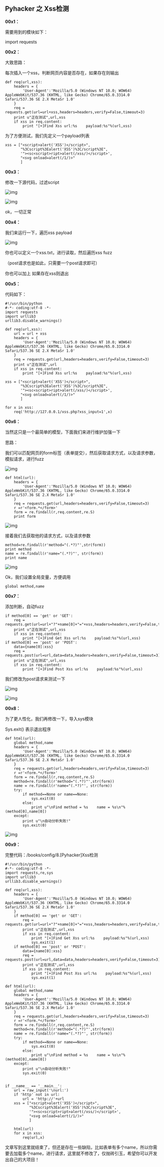 ## Pyhacker 之 Xss检测

**00x1：**  

需要用到的模块如下：  

import requests  

**00x2：**  

大致思路：  

每次插入一个xss，判断网页内容是否存在，如果存在则输出  

```
def req(url,xss):
    headers = {
        'User-Agent':'Mozilla/5.0 (Windows NT 10.0; WOW64) AppleWebKit/537.36 (KHTML, like Gecko) Chrome/65.0.3314.0 Safari/537.36 SE 2.X MetaSr 1.0'
    }
    req = requests.get(url=url+xss,headers=headers,verify=False,timeout=3)
    print u"正在测试",url,xss
    if xss in req.content:
        print "[+]Find Xss url:%s    payload:%s"%(url,xss)
```  

为了方便测试，我们先定义一个payload列表  

```
xss = ["<script>alert('XSS')</script>",
       "%3Cscript%3Ealert('XSS')%3C/script%3E",
       '"><sc<script>ript>alert(/xss/)</script>',
       "<svg onload=alert(/1/)>"
       ]
```  

**00x3：**  

修改一下源代码，过滤script  

![img](https://github.com/hackxc/Pyhacker/blob/master/books/img/8/1.png)  

![img](https://github.com/hackxc/Pyhacker/blob/master/books/img/8/2.png)  

ok，一切正常  

**00x4：**  

我们来运行一下，遍历xss payload  

![img](https://github.com/hackxc/Pyhacker/blob/master/books/img/8/3.png)  

你也可以定义一个xss.txt，进行读取，然后遍历xss fuzz  

（post请求也是如此，只需要一个post请求即可）  

你也可以加上 如果存在xss则退出  

**00x5：**  

代码如下：  

```
#!/usr/bin/python
#-*- coding:utf-8 -*-
import requests
import urllib3
urllib3.disable_warnings()

def req(url,xss):
    url = url + xss
    headers = {
        'User-Agent':'Mozilla/5.0 (Windows NT 10.0; WOW64) AppleWebKit/537.36 (KHTML, like Gecko) Chrome/65.0.3314.0 Safari/537.36 SE 2.X MetaSr 1.0'
    }
    req = requests.get(url,headers=headers,verify=False,timeout=3)
    print u"正在测试",url
    if xss in req.content:
        print "[+]Find Xss url:%s    payload:%s"%(url,xss)

xss = ["<script>alert('XSS')</script>",
       "%3Cscript%3Ealert('XSS')%3C/script%3E",
       '"><sc<script>ript>alert(/xss/)</script>',
       "<svg onload=alert(/1/)>"
       ]

for x in xss:
    req('http://127.0.0.1/xss.php?xss_input=1',x)
```  

**00x6：**  

当然这只是一个最简单的模型，下面我们来进行维护加强一下  

  

思路：  

我们可以匹配网页的form标签（表单提交），然后获取请求方式，以及请求参数，模拟请求，进行fuzz  

![img](https://github.com/hackxc/Pyhacker/blob/master/books/img/8/4.png)  

```
def html(url):
    headers = {
        'User-Agent':'Mozilla/5.0 (Windows NT 10.0; WOW64) AppleWebKit/537.36 (KHTML, like Gecko) Chrome/65.0.3314.0 Safari/537.36 SE 2.X MetaSr 1.0'
    }
    req = requests.get(url,headers=headers,verify=False,timeout=3)
    r =r'<form.*</form>'
    form = re.findall(r,req.content,re.S)
    print form
```  

![img](https://github.com/hackxc/Pyhacker/blob/master/books/img/8/5.png)  

接着我们去获取他的请求方式，以及请求参数  

```
method=re.findall(r'method="(.*?)"',str(form))
print method
name = re.findall(r'name="(.*?)"', str(form))
print name
```  

![img](https://github.com/hackxc/Pyhacker/blob/master/books/img/8/6.png)  

Ok，我们设置全局变量，方便调用  

```
global method,name
```  

**00x7：**  

添加判断，自动fuzz  

```
if method[0] == 'get' or 'GET':
    req = requests.get(url=url+"?"+name[0]+"="+xss,headers=headers,verify=False,timeout=3)
    print u"正在测试",url,xss
    if xss in req.content:
        print "[+]Find Get Xss url:%s    payload:%s"%(url,xss)
if method[0] == 'post' or 'POST':
    data={name[0]:xss}
    req = requests.post(url=url,data=data,headers=headers,verify=False,timeout=3)
    print u"正在测试",url,xss
    if xss in req.content:
        print "[+]Find Post Xss url:%s    payload:%s"%(url,xss)
```

我们修改为post请求来测试一下  

![img](https://github.com/hackxc/Pyhacker/blob/master/books/img/8/7.png)  

![img](https://github.com/hackxc/Pyhacker/blob/master/books/img/8/8.png)  

**00x8：**  

为了更人性化，我们再修改一下，导入sys模块  

Sys.exit() 表示退出程序  

```
def html(url):
    global method,name
    headers = {
        'User-Agent':'Mozilla/5.0 (Windows NT 10.0; WOW64) AppleWebKit/537.36 (KHTML, like Gecko) Chrome/65.0.3314.0 Safari/537.36 SE 2.X MetaSr 1.0'
    }
    req = requests.get(url,headers=headers,verify=False,timeout=3)
    r =r'<form.*</form>'
    form = re.findall(r,req.content,re.S)
    method=re.findall(r'method="(.*?)"',str(form))
    name = re.findall(r'name="(.*?)"', str(form))
    try:
        if method==None or name==None:
            sys.exit(0)
        else:
            print u"\nFind method = %s    name = %s\n"%(method[0],name[0])
    except:
        print u"\n自动分析失败!"
        sys.exit(0)
```  

![img](https://github.com/hackxc/Pyhacker/blob/master/books/img/8/9.png)  

**00x9：**  

完整代码：/books/config/8.[Pyhacker]Xss检测  

```
#!/usr/bin/python
#-*- coding:utf-8 -*-
import requests,re,sys
import urllib3
urllib3.disable_warnings()

def req(url,xss):
    headers = {
        'User-Agent':'Mozilla/5.0 (Windows NT 10.0; WOW64) AppleWebKit/537.36 (KHTML, like Gecko) Chrome/65.0.3314.0 Safari/537.36 SE 2.X MetaSr 1.0'
    }
    if method[0] == 'get' or 'GET':
        req = requests.get(url=url+"?"+name[0]+"="+xss,headers=headers,verify=False,timeout=3)
        print u"正在测试",url,xss
        if xss in req.content:
            print "[+]Find Get Xss url:%s    payload:%s"%(url,xss)
            sys.exit(1)
    if method[0] == 'post' or 'POST':
        data={name[0]:xss}
        req = requests.post(url=url,data=data,headers=headers,verify=False,timeout=3)
        print u"正在测试",url,xss
        if xss in req.content:
            print "[+]Find Post Xss url:%s    payload:%s"%(url,xss)
            sys.exit(1)

def html(url):
    global method,name
    headers = {
        'User-Agent':'Mozilla/5.0 (Windows NT 10.0; WOW64) AppleWebKit/537.36 (KHTML, like Gecko) Chrome/65.0.3314.0 Safari/537.36 SE 2.X MetaSr 1.0'
    }
    req = requests.get(url,headers=headers,verify=False,timeout=3)
    r =r'<form.*</form>'
    form = re.findall(r,req.content,re.S)
    method=re.findall(r'method="(.*?)"',str(form))
    name = re.findall(r'name="(.*?)"', str(form))
    try:
        if method==None or name==None:
            sys.exit(0)
        else:
            print u"\nFind method = %s    name = %s\n"%(method[0],name[0])
    except:
        print u"\n自动分析失败!"
        sys.exit(0)


if __name__ == '__main__':
    url = raw_input('\nurl:')
    if 'http' not in url:
        url = 'http://'+url
    xss = ["<script>alert('XSS')</script>",
           "%3Cscript%3Ealert('XSS')%3C/script%3E",
           '"><sc<script>ript>alert(/xss/)</script>',
           "<svg onload=alert(/1/)>"
           ]

    html(url)
    for x in xss:
        req(url,x)
```  

文章写到这里就结束了，但还是存在一些缺陷，比如表单有多个name，所以你需要去加载多个name，进行请求，这里就不修改了，仅抛砖引玉，希望你可以开发出自己的大项目！